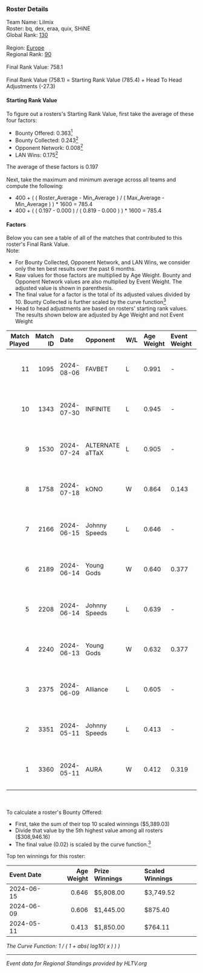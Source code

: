 ### Roster Details<br />
Team Name: Lilmix<br />
Roster: bq, dex, eraa, quix, SHiNE<br />
Global Rank: [130](../../standings_global_2024_09_06.md)<br />
<br />
Region: [Europe]( ../../standings_europe_2024_09_06.md)<br />
Regional Rank: [90]( ../../standings_europe_2024_09_06.md)<br />
<br />
Final Rank Value:  758.1<br />
<br />
Final Rank Value (758.1) = Starting Rank Value (785.4) + Head To Head Adjustments (-27.3)<br />

#### Starting Rank Value<br />
To figure out a rosters's Starting Rank Value, first take the average of these four factors:<br />
- Bounty Offered: 0.363[<sup>1</sup>](#table2)
- Bounty Collected: 0.243[<sup>2</sup>](#table1)
- Opponent Network: 0.008[<sup>2</sup>](#table1)
- LAN Wins: 0.175[<sup>2</sup>](#table1)

The average of these factors is 0.197<br />
<br />
Next, take the maximum and minimum average across all teams and compute the following:<br />
- 400 + ( ( Roster_Average - Min_Average ) / ( Max_Average - Min_Average ) ) * 1600 = 785.4
- 400 + ( ( 0.197 - 0.000 ) / ( 0.819 - 0.000 ) ) * 1600 = 785.4


#### Factors<br />
Below you can see a table of all of the matches that contributed to this roster's Final Rank Value.<br />
Note:<br />

- For Bounty Collected, Opponent Network, and LAN Wins, we consider only the ten best results over the past 6 months.
- Raw values for those factors are multiplied by Age Weight. Bounty and Opponent Network values are also multiplied by Event Weight. The adjusted value is shown in parenthesis.
- The final value for a factor is the total of its adjusted values divided by 10. Bounty Collected is further scaled by the curve function[<sup>3</sup>](#curveFunction)
- Head to head adjustments are based on rosters' starting rank values. The results shown below are adjusted by Age Weight and not Event Weight
<span id="table1"></span><br />


| Match Played | Match ID | Date       | Opponent        | W/L | Age Weight | Event Weight | Bounty Collected | Opponent Network | LAN Wins  | H2H Adj. | Roster                      |
| -: | -: | :- | :- | :- | :- | :- | :- | :- | :- | -: | :- |
|           11 |     1095 | 2024-08-06 | FAVBET          | L   | 0.991      | -            | -                | -                | -         |   -13.27 | bq, dex, eraa, quix, SHiNE  |
|           10 |     1343 | 2024-07-30 | INFINITE        | L   | 0.945      | -            | -                | -                | -         |   -22.25 | bq, dex, L00m1, quix, SHiNE |
|            9 |     1530 | 2024-07-24 | ALTERNATE aTTaX | L   | 0.905      | -            | -                | -                | -         |   -10.73 | bq, dex, L00m1, quix, SHiNE |
|            8 |     1758 | 2024-07-18 | kONO            | W   | 0.864      | 0.143        | 0.025 (0.003)    | 0.550 (0.068)    | 0 (0.000) |    14.50 | bq, dex, L00m1, quix, SHiNE |
|            7 |     2166 | 2024-06-15 | Johnny Speeds   | L   | 0.646      | -            | -                | -                | -         |    -2.60 | bq, dex, poiii, quix, zyyx  |
|            6 |     2189 | 2024-06-14 | Young Gods      | W   | 0.640      | 0.377        | 0.006 (0.001)    | 0.024 (0.006)    | 1 (0.640) |     7.06 | bq, dex, poiii, quix, zyyx  |
|            5 |     2208 | 2024-06-14 | Johnny Speeds   | L   | 0.639      | -            | -                | -                | -         |    -2.55 | bq, dex, poiii, quix, zyyx  |
|            4 |     2240 | 2024-06-13 | Young Gods      | W   | 0.632      | 0.377        | 0.006 (0.001)    | 0.024 (0.006)    | 1 (0.632) |     7.11 | bq, dex, poiii, quix, zyyx  |
|            3 |     2375 | 2024-06-09 | Alliance        | L   | 0.605      | -            | -                | -                | -         |    -8.32 | bq, dex, poiii, quix, zyyx  |
|            2 |     3351 | 2024-05-11 | Johnny Speeds   | L   | 0.413      | -            | -                | -                | -         |    -1.52 | bq, dex, poiii, quix, zyyx  |
|            1 |     3360 | 2024-05-11 | AURA            | W   | 0.412      | 0.319        | 0.013 (0.002)    | 0.041 (0.005)    | 1 (0.412) |     5.25 | bq, dex, poiii, quix, zyyx  |

<br />
<span id="table2"></span><br />
To calculate a roster's Bounty Offered:<br />

- First, take the sum of their top 10 scaled winnings ($5,389.03)
- Divide that value by the 5th highest value among all rosters ($308,946.16)
- The final value (0.02) is scaled by the curve function.[<sup>3</sup>](#curveFunction)

Top ten winnings for this roster:<br />

| Event Date | Age Weight | Prize Winnings | Scaled Winnings |
| :- | -: | :- | :- |
| 2024-06-15 |      0.646 | $5,808.00      | $3,749.52       |
| 2024-06-09 |      0.606 | $1,445.00      | $875.40         |
| 2024-05-11 |      0.413 | $1,850.00      | $764.11         |


<span id="curveFunction"></span>_The Curve Function: 1 / ( 1 + abs( log10( x ) ) )_<br />

---
_Event data for Regional Standings provided by HLTV.org_<br />
